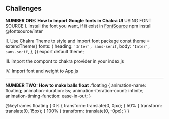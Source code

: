 ## Challenges

**NUMBER ONE: How to Import Google fonts in Chakra UI**
USING FONT SOURCE
I. Install the font you want, if it exist in [FontSource](https://fontsource.org/fonts)
npm install @fontsource/inter

II. Use Chakra Theme to style and import font package
const theme = extendTheme({
fonts: {
heading: `'Inter', sans-serif`,
body: `'Inter', sans-serif`,
},
})
export default theme;

III. import the compont to chakra provider in your index.js
<ChakraProvider theme={theme}>
<App />
</ChakraProvider>

IV. Import font and weight to App.js 

**********************************************************

**NUMBER TWO: How to make balls float**
.floating {
  animation-name: floating;
  animation-duration: 5s;
  animation-iteration-count: infinite;
  animation-timing-function: ease-in-out;
}

@keyframes floating {
  0% {
    transform: translate(0, 0px);
  }
  50% {
    transform: translate(0, 15px);
  }
  100% {
    transform: translate(0, -0px);
  }
}


